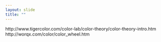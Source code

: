 ```yaml
---
layout: slide
title: ""
---
```


<section data-background-image="assets/images/Slide39.png" data-background-size="90%" data-background-position="center"></section>

<section markdown="1">  
http://www.tigercolor.com/color-lab/color-theory/color-theory-intro.htm  
http://worqx.com/color/color_wheel.htm
</section>